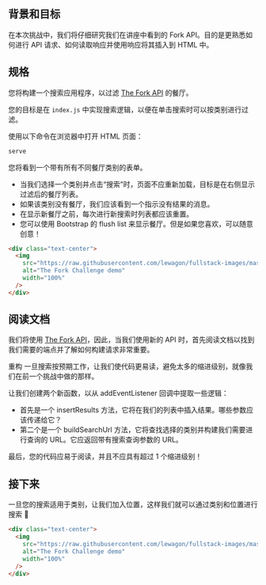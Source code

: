 ## 背景和目标

在本次挑战中，我们将仔细研究我们在讲座中看到的 Fork API。目的是更熟悉如何进行 API 请求、如何读取响应并使用响应将其插入到 HTML 中。

## 规格

您将构建一个搜索应用程序，以过滤 [The Fork API](https://the-fork-api.students.lewagon.co/) 的餐厅。

您的目标是在 `index.js` 中实现搜索逻辑，以便在单击搜索时可以按类别进行过滤。

使用以下命令在浏览器中打开 HTML 页面：

```bash
serve
```

您将看到一个带有所有不同餐厅类别的表单。

- 当我们选择一个类别并点击“搜索”时，页面不应重新加载，目标是在右侧显示过滤后的餐厅列表。
- 如果该类别没有餐厅，我们应该看到一个指示没有结果的消息。
- 在显示新餐厅之前，每次进行新搜索时列表都应该重置。
- 您可以使用 Bootstrap 的 flush list 来显示餐厅。但是如果您喜欢，可以随意创意！

```html
<div class="text-center">
  <img
    src="https://raw.githubusercontent.com/lewagon/fullstack-images/master/frontend/the-fork-challenge-1.png"
    alt="The Fork Challenge demo"
    width="100%"
  />
</div>
```

## 阅读文档

我们将使用 [The Fork API](https://the-fork-api)，因此，当我们使用新的 API 时，首先阅读文档以找到我们需要的端点并了解如何构建请求非常重要。

重构
一旦搜索按预期工作，让我们使代码更易读，避免太多的缩进级别，就像我们在前一个挑战中做的那样。

让我们创建两个新函数，以从 addEventListener 回调中提取一些逻辑：

- 首先是一个 insertResults 方法，它将在我们的列表中插入结果。哪些参数应该传递给它？
- 第二个是一个 buildSearchUrl 方法，它将查找选择的类别并构建我们需要进行查询的 URL。它应返回带有搜索查询参数的 URL。

最后，您的代码应易于阅读，并且不应具有超过 1 个缩进级别！

## 接下来

一旦您的搜索适用于类别，让我们加入位置，这样我们就可以通过类别和位置进行搜索 🎉

```html
<div class="text-center">
  <img
    src="https://raw.githubusercontent.com/lewagon/fullstack-images/master/frontend/the-fork-challenge-2.png"
    alt="The Fork Challenge demo"
    width="100%"
  />
</div>
```
